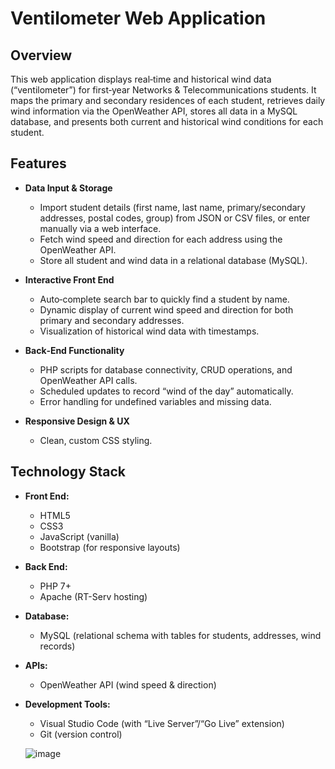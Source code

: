 # Ventilometer Web Application

## Overview
This web application displays real‐time and historical wind data (“ventilometer”) for first‐year Networks & Telecommunications students. It maps the primary and secondary residences of each student, retrieves daily wind information via the OpenWeather API, stores all data in a MySQL database, and presents both current and historical wind conditions for each student.

## Features
- **Data Input & Storage**
  - Import student details (first name, last name, primary/secondary addresses, postal codes, group) from JSON or CSV files, or enter manually via a web interface.
  - Fetch wind speed and direction for each address using the OpenWeather API.
  - Store all student and wind data in a relational database (MySQL).

- **Interactive Front End**
  - Auto‐complete search bar to quickly find a student by name.
  - Dynamic display of current wind speed and direction for both primary and secondary addresses.
  - Visualization of historical wind data with timestamps.

- **Back‐End Functionality**
  - PHP scripts for database connectivity, CRUD operations, and OpenWeather API calls.
  - Scheduled updates to record “wind of the day” automatically.
  - Error handling for undefined variables and missing data.

- **Responsive Design & UX**
  - Clean, custom CSS styling.

## Technology Stack
- **Front End:**  
  - HTML5  
  - CSS3  
  - JavaScript (vanilla)  
  - Bootstrap (for responsive layouts)

- **Back End:**  
  - PHP 7+  
  - Apache (RT-Serv hosting)

- **Database:**  
  - MySQL (relational schema with tables for students, addresses, wind records)

- **APIs:**  
  - OpenWeather API (wind speed & direction)

- **Development Tools:**  
  - Visual Studio Code (with “Live Server”/“Go Live” extension)  
  - Git (version control)

  ![image](https://github.com/user-attachments/assets/4a114773-6dc1-48b2-8881-e64b99c27349)
